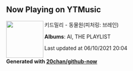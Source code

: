 ## Now Playing on YTMusic

[<img align="left" width="100" src="https://lh3.googleusercontent.com/__LyBVBgB9tWwy86s6qqRLP2PZv7PUOmtiB6EUchk4qOWH8ohpecb8yzzE64DzuZo4vGH9Dtu7Qz2wuZew">](https://music.youtube.com/watch?v=XfTD_B-M9iw)

키드밀리 - 동물원(피처링: 브레인)

**Albums**: AI, THE PLAYLIST

Last updated at 06/10/2021 20:04

#### Generated with [20chan/github-now](https://github.com/20chan/github-now)
